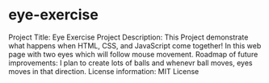 # eye-exercise
Project Title: Eye Exercise
Project Description: This Project demonstrate what happens when  HTML, CSS, and JavaScript come together! In this web page with two eyes which will follow mouse movement.
Roadmap of future improvements: I plan to create lots of balls and whenevr ball moves, eyes moves in that direction.
License information: MIT License 
